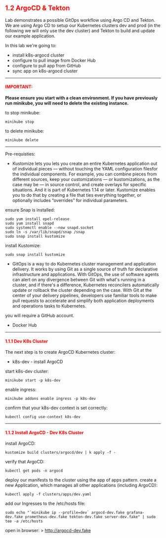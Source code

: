 ## <font color='red'> 1.2 ArgoCD & Tekton </font>
Lab demonstrates a possible GitOps workflow using Argo CD and Tekton. We are using Argo CD to setup our Kubernetes clusters dev and prod (in the following we will only use the dev cluster) and Tekton to build and update our example application.

In this lab we're going to:
* install k8s-argocd cluster
* configure to pull image from Docker Hub
* configure to pull app from GitHub
* sync app on k8s-argocd cluster

---

#### <font color='red'>IMPORTANT:</font> 
<strong>Please ensure you start with a clean environment. 
If you have previously run minikube, you will need to delete the existing instance.</strong>

to stop  minikube:
```
minikube stop
```
to delete  minikube:
```
minikube delete
```

---

Pre-requisties:
* Kustomize lets you lets you create an entire Kubernetes application out of individual pieces — without touching the YAML configuration filesfor the individual components.  For example, you can combine pieces from different sources, keep your customizations — or kustomizations, as the case may be — in source control, and create overlays for specific situations. And it is part of Kubernetes 1.14 or later. Kustomize enables you to do that by creating a file that ties everything together, or optionally includes “overrides” for individual parameters.

ensure Snap is installed:
```
sudo yum install epel-release
sudo yum install snapd
sudo systemctl enable --now snapd.socket
sudo ln -s /var/lib/snapd/snap /snap
sudo snap install kustomize
```
install Kustomize:
```
sudo snap install kustomize
```

* GitOps is a way to do Kubernetes cluster management and application delivery.  It works by using Git as a single source of truth for declarative infrastructure and applications. With GitOps, the use of software agents can alert on any divergence between Git with what's running in a cluster, and if there's a difference, Kubernetes reconcilers automatically update or rollback the cluster depending on the case. With Git at the center of your delivery pipelines, developers use familiar tools to make pull requests to accelerate and simplify both application deployments and operations tasks to Kubernetes.

you will require a GitHub account.

* Docker Hub

---

#### <font color='red'> 1.1.1 Dev K8s Cluster </font>
The next step is to create ArgoCD Kubernetes cluster: 
* k8s-dev - install ArgoCD

start k8s-dev cluster:
```
minikube start -p k8s-dev
```
enable ingress:
```
minikube addons enable ingress -p k8s-dev
```
confirm that your k8s-dev context is set correctly:
```
kubectl config use-context k8s-dev
```

---


#### <font color='red'> 1.1.2 Install ArgoCD - Dev K8s Cluster </font>
install ArgoCD:
```
kustomize build clusters/argocd/dev | k apply -f -
```
verify that ArgoCD:
```
kubectl get pods -n argocd
```
deploy our manifests to the cluster using the app of apps pattern. 
create a new Application, which manages all other applications (including ArgoCD):
```
kubectl apply -f clusters/apps/dev.yaml
```
add our Ingresses to the /etc/hosts file:
```
sudo echo "`minikube ip --profile=dev` argocd-dev.fake grafana-dev.fake prometheus-dev.fake tekton-dev.fake server-dev.fake" | sudo tee -a /etc/hosts
```

open in browser: > http://argocd-dev.fake